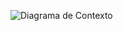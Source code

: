 ![Diagrama de Contexto](https://github.com/sebastianguerra/GRP-03-2024-PROYINF/assets/53586605/3240fa5e-da07-4d19-9fff-c117daec65dc)
